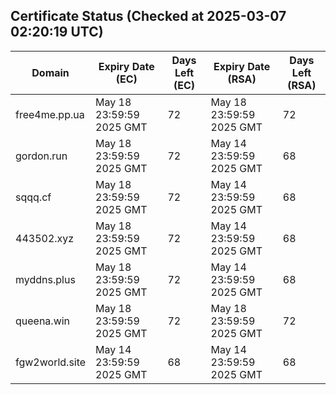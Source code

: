 ## Certificate Status (Checked at 2025-03-07 02:20:19 UTC)
| Domain | Expiry Date (EC) | Days Left (EC) | Expiry Date (RSA) | Days Left (RSA) |
|--------|-------------------|----------------|--------------------|--------------------|
| free4me.pp.ua | May 18 23:59:59 2025 GMT | 72 | May 18 23:59:59 2025 GMT | 72 |
| gordon.run | May 18 23:59:59 2025 GMT | 72 | May 14 23:59:59 2025 GMT | 68 |
| sqqq.cf | May 18 23:59:59 2025 GMT | 72 | May 14 23:59:59 2025 GMT | 68 |
| 443502.xyz | May 18 23:59:59 2025 GMT | 72 | May 14 23:59:59 2025 GMT | 68 |
| myddns.plus | May 18 23:59:59 2025 GMT | 72 | May 14 23:59:59 2025 GMT | 68 |
| queena.win | May 18 23:59:59 2025 GMT | 72 | May 18 23:59:59 2025 GMT | 72 |
| fgw2world.site | May 14 23:59:59 2025 GMT | 68 | May 14 23:59:59 2025 GMT | 68 |
